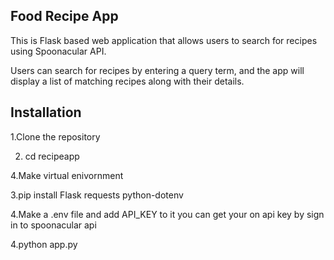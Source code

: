 ## Food Recipe App

This is Flask based web application that allows users to search for recipes using Spoonacular API.

Users can search for recipes by entering a query term, and the app will display a list of matching recipes along with their details.

## Installation

1.Clone the repository

2. cd recipeapp

4.Make virtual enivornment

3.pip install Flask requests python-dotenv

4.Make a .env file and add API_KEY to it you can get your on api key by sign in to spoonacular api 

4.python app.py